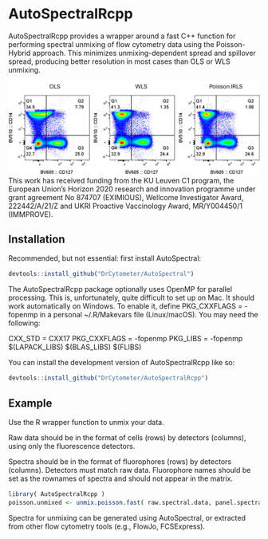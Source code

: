 
<!-- README.md is generated from README.Rmd. Please edit that file -->

# AutoSpectralRcpp

<!-- badges: start -->

<!-- badges: end -->

AutoSpectralRcpp provides a wrapper around a fast C++ function for
performing spectral unmixing of flow cytometry data using the
Poisson-Hybrid approach. This minimizes unmixing-dependent spread and
spillover spread, producing better resolution in most cases than OLS or
WLS unmixing.

![Poisson-IRLS Hybrid Unmixing](images/Poisson_unmixing_example.png)
This work has received funding from the KU Leuven C1 program, the
European Union’s Horizon 2020 research and innovation programme under
grant agreement No 874707 (EXIMIOUS), Wellcome Investigator Award,
222442/A/21/Z and UKRI Proactive Vaccinology Award, MR/Y004450/1
(IMMPROVE).

## Installation

Recommended, but not essential: first install AutoSpectral:

``` r
devtools::install_github("DrCytometer/AutoSpectral")
```

The AutoSpectralRcpp package optionally uses OpenMP for parallel
processing. This is, unfortunately, quite difficult to set up on Mac. It
should work automatically on Windows. To enable it, define PKG_CXXFLAGS
= -fopenmp in a personal ~/.R/Makevars file (Linux/macOS). You may need
the following:

CXX_STD = CXX17 PKG_CXXFLAGS = -fopenmp PKG_LIBS = -fopenmp
\$(LAPACK_LIBS) \$(BLAS_LIBS) \$(FLIBS)

You can install the development version of AutoSpectralRcpp like so:

``` r
devtools::install_github("DrCytometer/AutoSpectralRcpp")
```

## Example

Use the R wrapper function to unmix your data.

Raw data should be in the format of cells (rows) by detectors (columns),
using only the fluorescence detectors.

Spectra should be in the format of fluorophores (rows) by detectors
(columns). Detectors must match raw data. Fluorophore names should be
set as the rownames of spectra and should not appear in the matrix.

``` r
library( AutoSpectralRcpp )
poisson.unmixed <- unmix.poisson.fast( raw.spectral.data, panel.spectra )
```

Spectra for unmixing can be generated using AutoSpectral, or extracted
from other flow cytometry tools (e.g., FlowJo, FCSExpress).
